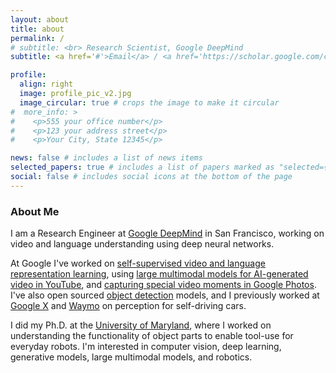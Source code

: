 ```yaml
---
layout: about
title: about
permalink: /
# subtitle: <br> Research Scientist, Google DeepMind
subtitle: <a href='#'>Email</a> / <a href='https://scholar.google.com/citations?user=Tw8DY-cAAAAJ'>Google Scholar</a> / <a href='https://www.linkedin.com/in/austin-myers-b28544169/'>LinkedIn</a> / <a href='assets/pdf/austin_myers_cv_2024-07-10_v0.pdf'>CV</a>

profile:
  align: right
  image: profile_pic_v2.jpg
  image_circular: true # crops the image to make it circular
#  more_info: >
#    <p>555 your office number</p>
#    <p>123 your address street</p>
#    <p>Your City, State 12345</p>

news: false # includes a list of news items
selected_papers: true # includes a list of papers marked as "selected={true}"
social: false # includes social icons at the bottom of the page
---
```


### About Me

I am a Research Engineer at [Google DeepMind](https://deepmind.com/) in San Francisco,
working on video and language understanding using deep neural networks.

At Google I've worked on [self-supervised video and language representation learning](https://research.google/blog/learning-cross-modal-temporal-representations-from-unlabeled-videos/), using [large multimodal models for AI-generated video in YouTube](https://blog.youtube/news-and-events/made-on-youtube-2023/), and [capturing special video moments in Google Photos](https://research.google/blog/capturing-special-video-moments-with-google-photos/). I've also open sourced [object detection](https://github.com/tensorflow/models/tree/master/research/object_detection) models, and I previously worked at [Google X](https://x.company/) and [Waymo](https://waymo.com/) on perception for self-driving cars.

I did my Ph.D. at the [University of Maryland](https://www.cs.umd.edu/),
where I worked on understanding the functionality of object parts to enable tool-use for everyday robots.
I'm interested in computer vision, deep learning, generative models, large multimodal models, and robotics.